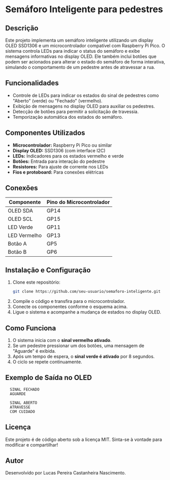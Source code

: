 # Semáforo Inteligente para pedestres

## Descrição
Este projeto implementa um semáforo inteligente utilizando um display OLED SSD1306 e um microcontrolador compatível com Raspberry Pi Pico. O sistema controla LEDs para indicar o status do semáforo e exibe mensagens informativas no display OLED. Ele também inclui botões que podem ser acionados para alterar o estado do semáforo de forma interativa, simulando o comportamento de um pedestre antes de atravessar a rua.

## Funcionalidades
- Controle de LEDs para indicar os estados do sinal de pedestres como "Aberto" (verde) ou "Fechado" (vermelho).
- Exibição de mensagens no display OLED para auxiliar os pedestres.
- Detecção de botões para permitir a solicitação de travessia.
- Temporização automática dos estados do semáforo.

## Componentes Utilizados
- **Microcontrolador:** Raspberry Pi Pico ou similar
- **Display OLED:** SSD1306 (com interface I2C)
- **LEDs:** Indicadores para os estados vermelho e verde
- **Botões:** Entrada para interação do pedestre
- **Resistores:** Para ajuste de corrente nos LEDs
- **Fios e protoboard:** Para conexões elétricas

## Conexões
| Componente  | Pino do Microcontrolador |
|-------------|-------------------------|
| OLED SDA    | GP14 |
| OLED SCL    | GP15 |
| LED Verde   | GP11 |
| LED Vermelho| GP13 |
| Botão A    | GP5  |
| Botão B    | GP6  |

## Instalação e Configuração
1. Clone este repositório:
   ```bash
   git clone https://github.com/seu-usuario/semaforo-inteligente.git
   ```
2. Compile o código e transfira para o microcontrolador.
3. Conecte os componentes conforme o esquema acima.
4. Ligue o sistema e acompanhe a mudança de estados no display OLED.

## Como Funciona
1. O sistema inicia com o **sinal vermelho ativado**.
2. Se um pedestre pressionar um dos botões, uma mensagem de "Aguarde" é exibida.
3. Após um tempo de espera, o **sinal verde é ativado** por 8 segundos.
4. O ciclo se repete continuamente.

## Exemplo de Saída no OLED
```
  SINAL FECHADO  
  AGUARDE  
```
```
  SINAL ABERTO  
  ATRAVESSE  
  COM CUIDADO  
```

## Licença
Este projeto é de código aberto sob a licença MIT. Sinta-se à vontade para modificar e compartilhar!

## Autor
Desenvolvido por Lucas Pereira Castanheira Nascimento.

